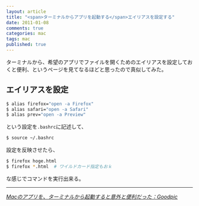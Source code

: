 ```yaml
---
layout: article
title: "<span>ターミナルからアプリを起動する</span>エイリアスを設定する"
date: 2011-01-08
comments: true
categories: mac
tags: mac
published: true
---
```


ターミナルから、希望のアプリでファイルを開くためのエイリアスを設定しておくと便利、というページを見てなるほどと思ったので真似してみた。

<!-- READMORE -->


## エイリアスを設定

~~~ sh
$ alias firefox="open -a Firefox"
$ alias safari="open -a Safari"
$ alias prev="open -a Preview"
~~~

という設定を`.bashrc`に記述して、

~~~ sh
$ source ~/.bashrc
~~~

設定を反映させたら、

~~~ sh
$ firefox hoge.html
$ firefox *.html  # ワイルドカード指定もおｋ
~~~

な感じでコマンドを実行出来る。

* * *

<cite>[Macのアプリを、ターミナルから起動すると意外と便利だった：Goodpic](http://www.goodpic.com/mt/archives2/2007/09/mac_2.html)</cite>
